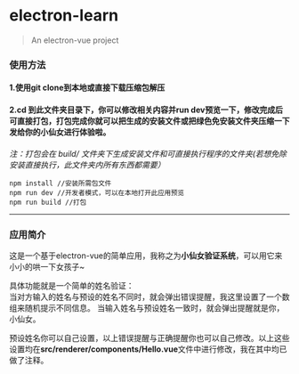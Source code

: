# electron-learn

> An electron-vue project


### 使用方法
#### 1.使用git clone到本地或直接下载压缩包解压
#### 2.cd 到此文件夹目录下，你可以修改相关内容并run dev预览一下，修改完成后可直接打包，打包完成你就可以把生成的安装文件或把绿色免安装文件夹压缩一下发给你的小仙女进行体验啦。  
*注：打包会在 build/ 文件夹下生成安装文件和可直接执行程序的文件夹(若想免除安装直接执行，此文件夹内所有东西都需要）*
     
```
npm install //安装所需包文件
npm run dev //开发者模式，可以在本地打开此应用预览
npm run build //打包
```

---
### 应用简介
这是一个基于electron-vue的简单应用，我称之为**小仙女验证系统**，可以用它来小小的哄一下女孩子~
  
具体功能就是一个简单的姓名验证：    
  当对方输入的姓名与预设的姓名不同时，就会弹出错误提醒，我这里设置了一个数组来随机提示不同信息。 
  当输入姓名与预设姓名一致时，就会弹出提醒就是你，小仙女。
  
预设姓名你可以自己设置，以上错误提醒与正确提醒你也可以自己修改。以上这些设置均在**src/renderer/components/Hello.vue**文件中进行修改，我在其中均已做了注释。

